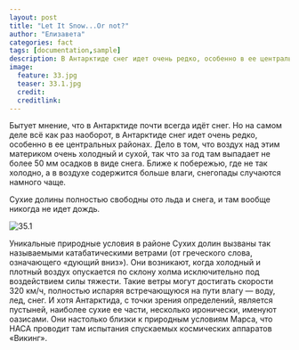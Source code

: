 ```yaml
---
layout: post
title: "Let It Snow...Or not?"
author: "Елизавета"
categories: fact
tags: [documentation,sample]
description: В Антарктиде снег идет очень редко, особенно в ее центральных районах. Сухие долины полностью свободны ото льда и снега, и там вообще никогда не идет дождь.
image:
  feature: 33.jpg
  teaser: 33.1.jpg
  credit:
  creditlink:
---
```

<!--<audio src="../assets/audio/LetS.ogg" autoplay controls></audio>-->

Бытует мнение, что в Антарктиде почти всегда идёт снег. Но на самом деле всё как раз наоборот, в Антарктиде снег идет очень редко, особенно в ее центральных районах. Дело в том, что воздух над этим материком очень холодный и сухой, так что за год там выпадает не более 50 мм осадков в виде снега. Ближе к побережью, где не так холодно, а в воздухе содержится больше влаги, снегопады случаются намного чаще.

Сухие долины полностью свободны ото льда и снега, и там вообще никогда не идет дождь.

![35.1]({{site.baseurl}}/assets/img/35.1.jpg)

Уникальные природные условия в районе Сухих долин вызваны так называемыми катабатическими ветрами (от греческого слова, означающего «дующий вниз»). Они возникают, когда холодный и плотный воздух опускается по склону холма исключительно под воздействием силы тяжести. Такие ветры могут достигать скорости 320 км/ч, полностью испаряя встречающуюся на пути влагу — воду, лед, снег.
И хотя Антарктида, с точки зрения определений, является пустыней, наиболее сухие ее части, несколько иронически, именуют оазисами. Они настолько близки к природным условиям Марса, что НАСА проводит там испытания спускаемых космических аппаратов «Викинг».

